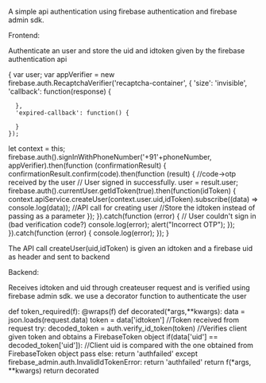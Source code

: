 A simple api authentication using firebase authentication and firebase admin sdk.

Frontend:

Authenticate an user and store the uid and idtoken given by the firebase authentication api

{
var user;
var appVerifier = new firebase.auth.RecaptchaVerifier('recaptcha-container', {
      'size': 'invisible',
      'callback': function(response) {
        
      },
      'expired-callback': function() {

      }
    });
let context = this;
firebase.auth().signInWithPhoneNumber('+91'+phoneNumber, appVerifier).then(function (confirmationResult) {
   	confirmationResult.confirm(code).then(function (result) {  //code->otp received by the user
        // User signed in successfully.
        user = result.user;
        firebase.auth().currentUser.getIdToken(true).then(function(idToken) {
               context.apiService.createUser(context.user.uid,idToken).subscribe((data) => console.log(data)); //API call for creating user
               //Store the idtoken instead of passing as a parameter
              });
      }).catch(function (error) {
        // User couldn't sign in (bad verification code?)
        console.log(error);
        alert("Incorrect OTP");
      });
}).catch(function (error) {
    console.log(error);
});
}

The API call createUser(uid,idToken) is given an idtoken and a firebase uid as header and sent to backend

Backend:

Receives idtoken and uid through createuser request and is verified using firebase admin sdk.
we use a decorator function to authenticate the user

def token_required(f):
    @wraps(f)
    def decorated(*args,**kwargs):
        data = json.loads(request.data)
        token = data['idtoken'] //Token received from request
        try:
            decoded_token = auth.verify_id_token(token)   //Verifies client given token and obtains a FirebaseToken object
            if(data['uid'] == decoded_token['uid']): //Client uid is compared with the one obtained from FirebaseToken object
                pass
            else:
                return 'authfailed'
        except firebase_admin.auth.InvalidIdTokenError:
            return 'authfailed'
        return f(*args, **kwargs)
    return decorated

